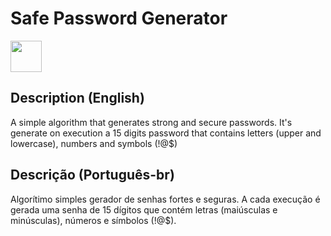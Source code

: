 # Safe Password Generator

<img src="https://www.pngrepo.com/png/108079/180/password.png" height="50">

## Description (English)

A simple algorithm that generates strong and secure passwords. It's generate on execution a 15 digits password that contains letters (upper and lowercase), numbers and symbols (!@$)

## Descrição (Português-br)

Algorítimo simples gerador de senhas fortes e seguras. A cada execução é gerada uma senha de 15 dígitos que contém letras (maiúsculas e minúsculas), números e símbolos (!@$).
